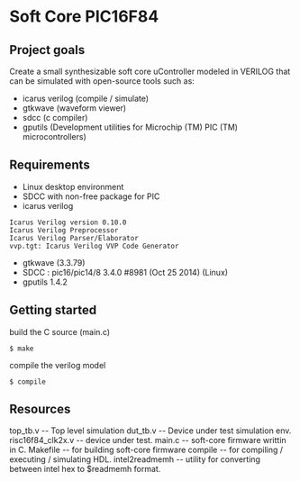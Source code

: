 # Soft Core PIC16F84
## Project goals
Create a small synthesizable soft core uController modeled in VERILOG that can be simulated with open-source tools such as:
* icarus verilog (compile / simulate)
* gtkwave (waveform viewer)
* sdcc (c compiler)
* gputils (Development utilities for Microchip (TM) PIC (TM) microcontrollers)
## Requirements
* Linux desktop environment
* SDCC with non-free package for PIC
* icarus verilog
```
Icarus Verilog version 0.10.0 
Icarus Verilog Preprocessor
Icarus Verilog Parser/Elaborator
vvp.tgt: Icarus Verilog VVP Code Generator
```
* gtkwave (3.3.79)
* SDCC : pic16/pic14/8 3.4.0 #8981 (Oct 25 2014) (Linux)
* gputils 1.4.2

## Getting started
build the C source (main.c)

``` $ make ```

compile the verilog model

``` $ compile ```

## Resources
top_tb.v -- Top level simulation
dut_tb.v -- Device under test simulation env.
risc16f84_clk2x.v -- device under test.
main.c -- soft-core firmware writtin in C.
Makefile -- for building soft-core firmware
compile -- for compiling / executing / simulating HDL.
intel2readmemh -- utility for converting between intel hex to $readmemh format.
